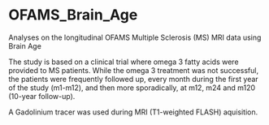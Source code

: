 # OFAMS_Brain_Age
Analyses on the longitudinal OFAMS Multiple Sclerosis (MS) MRI data using Brain Age

The study is based on a clinical trial where omega 3 fatty acids were provided to MS patients. While the omega 3 treatment was not successful, the patients were frequently followed up, every month during the first year of the study (m1-m12), and then more sporadically, at m12, m24 and m120 (10-year follow-up).

A Gadolinium tracer was used during MRI (T1-weighted FLASH) aquisition.
